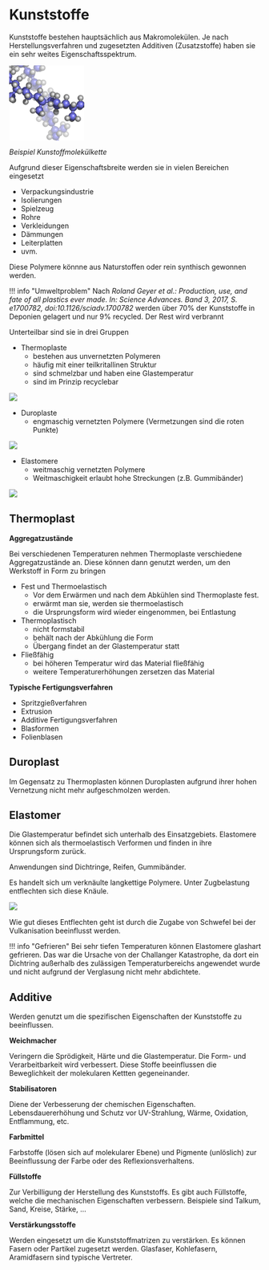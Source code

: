 # Kunststoffe

Kunststoffe bestehen hauptsächlich aus Makromolekülen. Je nach Herstellungsverfahren und zugesetzten Additiven (Zusatzstoffe) haben sie ein sehr weites Eigenschaftsspektrum. 

<img src="../../Figures/Syndiotactic_polypropene.png" alt="https://commons.wikimedia.org/wiki/User:Dubaj~commonswiki" style="height:150px;width:auto;vertical-align: top;background-color:transparent;">

_Beispiel Kunstoffmolekülkette_

Aufgrund dieser Eigenschaftsbreite werden sie in vielen Bereichen eingesetzt
- Verpackungsindustrie
- Isolierungen
- Spielzeug
- Rohre
- Verkleidungen
- Dämmungen
- Leiterplatten
- uvm.

Diese Polymere könnne aus Naturstoffen oder rein synthisch gewonnen werden.

!!! info "Umweltproblem"
    Nach _Roland Geyer et al.: Production, use, and fate of all plastics ever made. In: Science Advances. Band 3, 2017, S. e1700782, doi:10.1126/sciadv.1700782_ werden über 70% der Kunststoffe in Deponien gelagert und nur 9% recycled. Der Rest wird verbrannt


Unterteilbar sind sie in drei Gruppen

- Thermoplaste
    - bestehen aus unvernetzten Polymeren
    - häufig mit einer teilkritallinen Struktur
    - sind schmelzbar und haben eine Glastemperatur
    - sind im Prinzip recyclebar

<img src="https://upload.wikimedia.org/wikipedia/commons/2/27/Polymerstruktur-teilkristallin.svg" style="height:150px;width:auto;vertical-align: top;background-color:transparent;">

- Duroplaste
    - engmaschig vernetzten Polymere (Vermetzungen sind die roten Punkte)  

<img src="https://upload.wikimedia.org/wikipedia/commons/b/b7/Polymerstruktur-weitmaschig_vernetzt.svg" style="height:150px;width:auto;vertical-align: top;background-color:transparent;">

- Elastomere
    - weitmaschig vernetzten Polymere
    - Weitmaschigkeit erlaubt hohe Streckungen (z.B. Gummibänder)

<img src="https://upload.wikimedia.org/wikipedia/commons/b/b7/Polymerstruktur-weitmaschig_vernetzt.svg" style="height:150px;width:auto;vertical-align: top;background-color:transparent;">



## Thermoplast
**Aggregatzustände**

Bei verschiedenen Temperaturen nehmen Thermoplaste verschiedene Aggregatzustände an. Diese können dann genutzt werden, um den Werkstoff in Form zu bringen
- Fest und Thermoelastisch
    - Vor dem Erwärmen und nach dem Abkühlen sind Thermoplaste fest. 
    - erwärmt man sie, werden sie thermoelastisch 
    - die Ursprungsform wird wieder eingenommen, bei Entlastung
- Thermoplastisch
    - nicht formstabil
    - behält nach der Abkühlung die Form
    - Übergang findet an der Glastemperatur statt
- Fließfähig
    - bei höheren Temperatur wird das Material fließfähig
    - weitere Temperaturerhöhungen zersetzen das Material

**Typische Fertigungsverfahren**
- Spritzgießverfahren
- Extrusion
- Additive Fertigungsverfahren
- Blasformen
- Folienblasen

## Duroplast
Im Gegensatz zu Thermoplasten können Duroplasten aufgrund ihrer hohen Vernetzung nicht mehr aufgeschmolzen werden.

## Elastomer
Die Glastemperatur befindet sich unterhalb des Einsatzgebiets. Elastomere können sich als thermoelastisch Verformen und finden in ihre Ursprungsform zurück.

Anwendungen sind Dichtringe, Reifen, Gummibänder.

Es handelt sich um verknäulte langkettige Polymere. Unter Zugbelastung entflechten sich diese Knäule.

<img src="https://upload.wikimedia.org/wikipedia/commons/7/71/Polymer_picture.svg" style="height:250px;width:auto;vertical-align: top;background-color:transparent;">

Wie gut dieses Entflechten geht ist durch die Zugabe von Schwefel bei der Vulkanisation beeinflusst werden.

!!! info "Gefrieren"
    Bei sehr tiefen Temperaturen können Elastomere glashart gefrieren. Das war die Ursache von der Challanger Katastrophe, da dort ein Dichtring außerhalb des zulässigen Temperaturbereichs angewendet wurde und nicht aufgrund der Verglasung nicht mehr abdichtete.

## Additive
Werden genutzt um die spezifischen Eigenschaften der Kunststoffe zu 
beeinflussen.

**Weichmacher**

Veringern die Sprödigkeit, Härte und die Glastemperatur. Die Form- und Verarbeitbarkeit wird verbessert. Diese Stoffe beeinflussen die Beweglichkeit der molekularen Kettten gegeneinander.

**Stabilisatoren**

Diene der Verbesserung der chemischen Eigenschaften. Lebensdauererhöhung und Schutz vor UV-Strahlung, Wärme, Oxidation, Entflammung, etc.

**Farbmittel**

Farbstoffe (lösen sich auf molekularer Ebene) und Pigmente (unlöslich) zur Beeinflussung der Farbe oder des Reflexionsverhaltens.

**Füllstoffe**

Zur Verbilligung der Herstellung des Kunststoffs. Es gibt auch Füllstoffe, welche die mechanischen Eigenschaften verbessern. Beispiele sind Talkum, Sand, Kreise, Stärke, ...

**Verstärkungsstoffe**

Werden eingesetzt um die Kunststoffmatrizen zu verstärken. Es können Fasern oder Partikel zugesetzt werden. Glasfaser, Kohlefasern, Aramidfasern sind typische Vertreter.